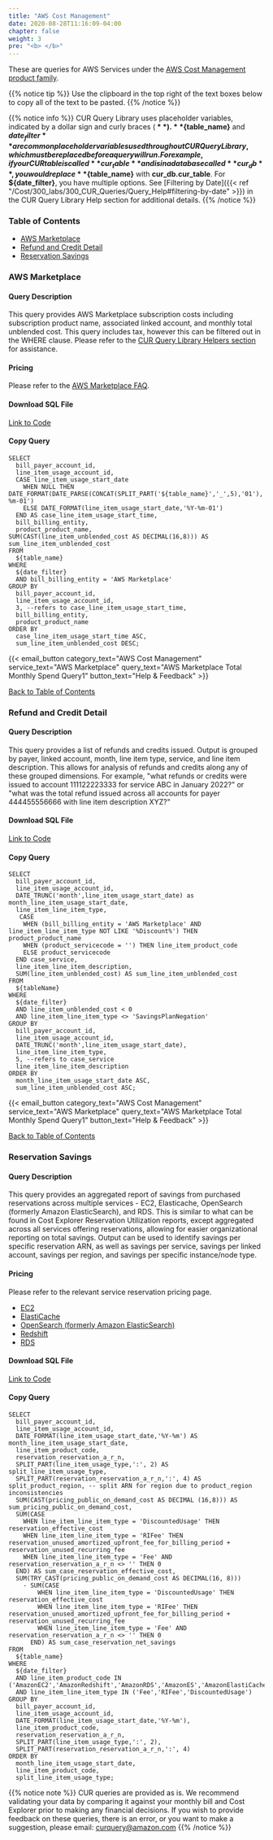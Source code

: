 ```yaml
---
title: "AWS Cost Management"
date: 2020-08-28T11:16:09-04:00
chapter: false
weight: 3
pre: "<b> </b>"
---
```


These are queries for AWS Services under the [AWS Cost Management product family](https://aws.amazon.com/aws-cost-management/).  

{{% notice tip %}}
Use the clipboard in the top right of the text boxes below to copy all of the text to be pasted.
{{% /notice %}}

{{% notice info %}}
CUR Query Library uses placeholder variables, indicated by a dollar sign and curly braces (**${  }**). **${table_name}** and **${date_filter}** are common placeholder variables used throughout CUR Query Library, which must be replaced before a query will run. For example, if your CUR table is called **cur_table** and is in a database called **cur_db**, you would replace **${table_name}** with **cur_db.cur_table**. For **${date_filter}**, you have multiple options. See [Filtering by Date]({{< ref "/Cost/300_labs/300_CUR_Queries/Query_Help#filtering-by-date" >}}) in the CUR Query Library Help section for additional details.
{{% /notice %}}

### Table of Contents
  * [AWS Marketplace](#aws-marketplace)
  * [Refund and Credit Detail](#refund-and-credit-detail)
  * [Reservation Savings](#reservation-savings)
  
### AWS Marketplace

#### Query Description
This query provides AWS Marketplace subscription costs including subscription product name, associated linked account, and monthly total unblended cost.  This query includes tax, however this can be filtered out in the WHERE clause.  Please refer to the [CUR Query Library Helpers section](/cost/300_labs/300_cur_queries/query_help/) for assistance.  

#### Pricing
Please refer to the [AWS Marketplace FAQ](https://aws.amazon.com/marketplace/help/).

#### Download SQL File
[Link to Code](/Cost/300_CUR_Queries/Code/AWS_Cost_Management/marketplacespend.sql)

#### Copy Query
```tsql
SELECT 
  bill_payer_account_id,
  line_item_usage_account_id,
  CASE line_item_usage_start_date
    WHEN NULL THEN DATE_FORMAT(DATE_PARSE(CONCAT(SPLIT_PART('${table_name}','_',5),'01'),'%Y%m%d'),'%Y-%m-01') 
    ELSE DATE_FORMAT(line_item_usage_start_date,'%Y-%m-01') 
  END AS case_line_item_usage_start_time,
  bill_billing_entity,
  product_product_name,
SUM(CAST(line_item_unblended_cost AS DECIMAL(16,8))) AS sum_line_item_unblended_cost
FROM 
  ${table_name} 
WHERE 
  ${date_filter} 
  AND bill_billing_entity = 'AWS Marketplace'
GROUP BY 
  bill_payer_account_id,
  line_item_usage_account_id,
  3, --refers to case_line_item_usage_start_time,
  bill_billing_entity,
  product_product_name
ORDER BY 
  case_line_item_usage_start_time ASC,
  sum_line_item_unblended_cost DESC;
```

{{< email_button category_text="AWS Cost Management" service_text="AWS Marketplace" query_text="AWS Marketplace Total Monthly Spend Query1" button_text="Help & Feedback" >}}

[Back to Table of Contents](#table-of-contents)

### Refund and Credit Detail

#### Query Description
This query provides a list of refunds and credits issued. Output is grouped by payer, linked account, month, line item type, service, and line item description. This allows for analysis of refunds and credits along any of these grouped dimensions. For example, "what refunds or credits were issued to account 111122223333 for service ABC in January 2022?" or "what was the total refund issued across all accounts for payer 444455556666 with line item description XYZ?" 

#### Download SQL File
[Link to Code](/Cost/300_CUR_Queries/Code/AWS_Cost_Management/refundcreditdetail.sql)

#### Copy Query
```tsql
SELECT
  bill_payer_account_id,
  line_item_usage_account_id, 
  DATE_TRUNC('month',line_item_usage_start_date) as month_line_item_usage_start_date,
  line_item_line_item_type,
   CASE
    WHEN (bill_billing_entity = 'AWS Marketplace' AND line_item_line_item_type NOT LIKE '%Discount%') THEN product_product_name
    WHEN (product_servicecode = '') THEN line_item_product_code
    ELSE product_servicecode
  END case_service,
  line_item_line_item_description,
  SUM(line_item_unblended_cost) AS sum_line_item_unblended_cost
FROM
  ${tableName}
WHERE
  ${date_filter}
  AND line_item_unblended_cost < 0
  AND line_item_line_item_type <> 'SavingsPlanNegation'
GROUP BY
  bill_payer_account_id,
  line_item_usage_account_id, 
  DATE_TRUNC('month',line_item_usage_start_date),
  line_item_line_item_type,
  5, --refers to case_service
  line_item_line_item_description
ORDER BY
  month_line_item_usage_start_date ASC,
  sum_line_item_unblended_cost ASC;
```

{{< email_button category_text="AWS Cost Management" service_text="AWS Marketplace" query_text="AWS Marketplace Total Monthly Spend Query1" button_text="Help & Feedback" >}}

[Back to Table of Contents](#table-of-contents)

### Reservation Savings

#### Query Description
This query provides an aggregated report of savings from purchased reservations across multiple services - EC2, Elasticache, OpenSearch (formerly Amazon ElasticSearch), and RDS. This is similar to what can be found in Cost Explorer Reservation Utilization reports, except aggregated across all services offering reservations, allowing for easier organizational reporting on total savings. Output can be used to identify savings per specific reservation ARN, as well as savings per service, savings per linked account, savings per region, and savings per specific instance/node type.

#### Pricing
Please refer to the relevant service reservation pricing page. 
* [EC2](https://aws.amazon.com/ec2/pricing/reserved-instances/pricing/)
* [ElastiCache](https://aws.amazon.com/elasticache/pricing/?nc=sn&loc=5#Reserved_Nodes)
* [OpenSearch (formerly Amazon ElasticSearch)](https://aws.amazon.com/opensearch-service/pricing/#Reserved_Instance_pricing)
* [Redshift](https://aws.amazon.com/redshift/pricing/#Reserved_Instance_pricing)
* [RDS](https://aws.amazon.com/rds/pricing/)

#### Download SQL File
[Link to Code](/Cost/300_CUR_Queries/Code/AWS_Cost_Management/reservation-savings.sql)

#### Copy Query
```tsql
SELECT
  bill_payer_account_id,
  line_item_usage_account_id,
  DATE_FORMAT(line_item_usage_start_date,'%Y-%m') AS month_line_item_usage_start_date,
  line_item_product_code,
  reservation_reservation_a_r_n,
  SPLIT_PART(line_item_usage_type,':', 2) AS split_line_item_usage_type,
  SPLIT_PART(reservation_reservation_a_r_n,':', 4) AS split_product_region, -- split ARN for region due to product_region inconsistencies
  SUM(CAST(pricing_public_on_demand_cost AS DECIMAL (16,8))) AS sum_pricing_public_on_demand_cost,
  SUM(CASE
    WHEN line_item_line_item_type = 'DiscountedUsage' THEN reservation_effective_cost
    WHEN line_item_line_item_type = 'RIFee' THEN reservation_unused_amortized_upfront_fee_for_billing_period + reservation_unused_recurring_fee
    WHEN line_item_line_item_type = 'Fee' AND reservation_reservation_a_r_n <> '' THEN 0
  END) AS sum_case_reservation_effective_cost,
  SUM(TRY_CAST(pricing_public_on_demand_cost AS DECIMAL(16, 8))) 
    - SUM(CASE
        WHEN line_item_line_item_type = 'DiscountedUsage' THEN reservation_effective_cost
        WHEN line_item_line_item_type = 'RIFee' THEN reservation_unused_amortized_upfront_fee_for_billing_period + reservation_unused_recurring_fee
        WHEN line_item_line_item_type = 'Fee' AND reservation_reservation_a_r_n <> '' THEN 0
      END) AS sum_case_reservation_net_savings
FROM
  ${table_name}
WHERE
  ${date_filter}
  AND line_item_product_code IN ('AmazonEC2','AmazonRedshift','AmazonRDS','AmazonES','AmazonElastiCache')  
  AND line_item_line_item_type IN ('Fee','RIFee','DiscountedUsage')
GROUP BY
  bill_payer_account_id,
  line_item_usage_account_id,
  DATE_FORMAT(line_item_usage_start_date,'%Y-%m'),
  line_item_product_code,
  reservation_reservation_a_r_n,
  SPLIT_PART(line_item_usage_type,':', 2),
  SPLIT_PART(reservation_reservation_a_r_n,':', 4)
ORDER BY
  month_line_item_usage_start_date,
  line_item_product_code,
  split_line_item_usage_type;
  ```

{{% notice note %}}
CUR queries are provided as is. We recommend validating your data by comparing it against your monthly bill and Cost Explorer prior to making any financial decisions. If you wish to provide feedback on these queries, there is an error, or you want to make a suggestion, please email: curquery@amazon.com
{{% /notice %}}






